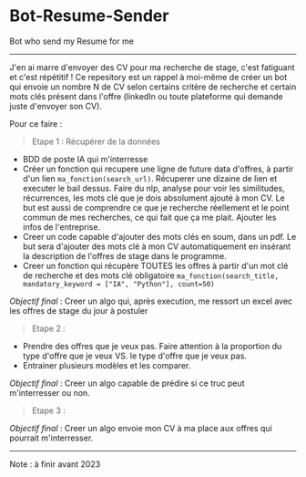 # Bot-Resume-Sender
Bot who send my Resume for me 

--- 
J'en ai marre d'envoyer des CV pour ma recherche de stage, c'est fatiguant et c'est répétitif ! Ce repesitory est un rappel à moi-même de créer un bot qui envoie un nombre N de CV selon certains critère de recherche et certain mots clés présent dans l'offre (linkedIn ou toute plateforme qui demande juste d'envoyer son CV).

Pour ce faire :

> Etape 1 : Récupérer de la données
- BDD de poste IA qui m'interresse 
- Créer un fonction qui recupere une ligne de future data d'offres, à partir d'un lien `ma_fonction(search_url)`. Récuperer une dizaine de lien et executer le bail dessus. Faire du nlp, analyse pour voir les similitudes, récurrences, les mots clé que je dois absolument ajouté à mon CV. Le but est aussi de comprendre ce que je recherche réellement et le point commun de mes recherches, ce qui fait que ça me plait. Ajouter les infos de l'entreprise.
- Creer un code capable d'ajouter des mots clés en soum, dans un pdf. Le but sera d'ajouter des mots clé à mon CV automatiquement en insérant la description de l'offres de stage dans le programme.
- Creer un fonction qui récupère TOUTES les offres à partir d'un mot clé de recherche et des mots clé obligatoire `ma_fonction(search_title, mandatory_keyword = ["IA", "Python"], count=50) `

*Objectif final* : Creer un algo qui, après execution, me ressort un excel avec les offres de stage du jour à postuler

> Etape 2 : 
- Prendre des offres que je veux pas. Faire attention à la proportion du type d'offre que je veux VS. le type d'offre que je veux pas.
- Entrainer plusieurs modèles et les comparer.

*Objectif final* : Creer un algo capable de prédire si ce truc peut m'interresser ou non.

> Etape 3 : 



*Objectif final* : Creer un algo envoie mon CV à ma place aux offres qui pourrait m'interresser.

---

Note : à finir avant 2023
